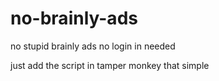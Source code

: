 # no-brainly-ads
no stupid brainly ads no login in needed

just add the script in tamper monkey that simple
